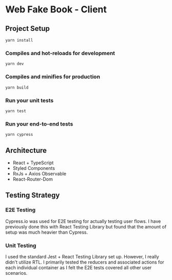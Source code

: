 # Web Fake Book - Client

## Project Setup

```
yarn install
```

### Compiles and hot-reloads for development

```
yarn dev
```

### Compiles and minifies for production

```
yarn build
```

### Run your unit tests

```
yarn test
```

### Run your end-to-end tests

```
yarn cypress
```

##

## Architecture

- React + TypeScript
- Styled Components
- RxJs + Axios Observable
- React-Router-Dom

## Testing Strategy

### E2E Testing

Cypress.io was used for E2E testing for actually testing user flows. I have previously done this with React Testing Library but found that the amount of setup was much heavier than Cypress.

### Unit Testing

I used the standard Jest + React Testing Library set up. However, I really didn't utilize RTL. I primarily tested the reducers and associated actions for each individual container as I felt the E2E tests covered all other user scenarios.
